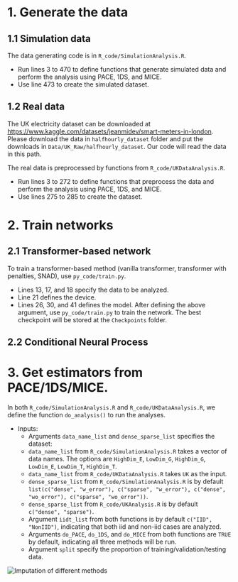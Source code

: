 # 1. Generate the data
## 1.1 Simulation data
The data generating code is in `R_code/SimulationAnalysis.R`. 
* Run lines 3 to 470 to define functions that generate simulated data and perform the analysis using PACE, 1DS, and MICE. 
* Use line 473 to create the simulated dataset.

## 1.2 Real data
The UK electricity dataset can be downloaded at https://www.kaggle.com/datasets/jeanmidev/smart-meters-in-london. Please download the data in `halfhourly_dataset` folder and put the downloads in `Data/UK_Raw/halfhourly_dataset`. Our code will read the data in this path.

The real data is preprocessed by functions from `R_code/UKDataAnalysis.R`. 
* Run lines 3 to 272 to define functions that preprocess the data and perform the analysis using PACE, 1DS, and MICE. 
* Use lines 275 to 285 to create the dataset.

# 2. Train networks
## 2.1 Transformer-based network
To train a transformer-based method (vanilla transformer, transformer with penalties, SNAD), use `py_code/train.py`.
* Lines 13, 17, and 18 specify the data to be analyzed.
* Line 21 defines the device.
* Lines 26, 30, and 41 defines the model.
After defining the above argument, use `py_code/train.py` to train the network. The best checkpoint will be stored at the `Checkpoints` folder.

## 2.2 Conditional Neural Process

# 3. Get estimators from PACE/1DS/MICE.
In both `R_code/SimulationAnalysis.R` and `R_code/UKDataAnalysis.R`, we define the function `do_analysis()` to run the analyses.
- Inputs:
  * Arguments `data_name_list` and `dense_sparse_list` specifies the dataset:
   * `data_name_list` from `R_code/SimulationAnalysis.R` takes a vector of data names. The options are `HighDim_E`, `LowDim_G`, `HighDim_G`, `LowDim_E`, `LowDim_T`, `HighDim_T`.
   * `data_name_list` from `R_code/UKDataAnalysis.R` takes `UK` as the input.
   * `dense_sparse_list` from `R_code/SimulationAnalysis.R` is by default `list(c("dense", "w_error"), c("sparse", "w_error"), c("dense", "wo_error"), c("sparse", "wo_error"))`.
   * `dense_sparse_list` from `R_code/UKAnalysis.R` is by default `c("dense", "sparse")`.
  * Argument `iidt_list` from both functions is by default `c("IID", "NonIID")`, indicating that both iid and non-iid cases are analyzed.
  * Arguments `do_PACE`, `do_1DS`, and `do_MICE` from both functions are `TRUE` by default, indicating all three methods will be run.
  * Argument `split` specify the proportion of training/validation/testing data.

  

![Imputation of different methods](https://github.com/eric40065/FunctionalTransformer/blob/main/Rplot.png)


